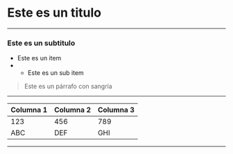 # Este es un titulo
---
### Este es un subtitulo
- Este es un item
- - Este es un sub item

> Este es un párrafo con sangría

---

|Columna 1 |Columna 2 |Columna 3 |
|----------|----------|----------|
|123       |456       |789       |
|ABC	   |DEF       |GHI       |

---
